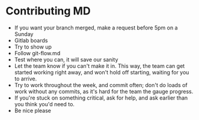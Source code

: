 # Contributing MD

* If you want your branch merged, make a request before 5pm on a Sunday
* Gitlab boards
* Try to show up
* Follow git-flow.md
* Test where you can, it will save our sanity
* Let the team know if you can't make it in. This way, the team can get started working right away, and won't hold off starting, waiting for you to arrive.
* Try to work throughout the week, and commit often; don't do loads of work without any commits, as it's hard for the team the gauge progress.
* If you're stuck on something critical, ask for help, and ask earlier than you think you'd need to.
* Be nice please
